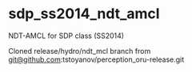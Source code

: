 sdp_ss2014_ndt_amcl
===================

NDT-AMCL for SDP class (SS2014)


Cloned release/hydro/ndt_mcl branch from git@github.com:tstoyanov/perception_oru-release.git
